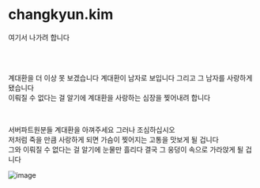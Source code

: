 # changkyun.kim
여기서 나가려 합니다

<br>
<br>

계대환을 더 이상 못 보겠습니다 계대환이 남자로 보입니다 그리고 그 남자를 사랑하게 됐습니다
<br>
이뤄질 수 없다는 걸 알기에 계대환을 사랑하는 심장을 찢어내려 합니다

<br>

서버파트원분들 계대환을 아껴주세요 그러나 조심하십시오
<br>
저처럼 죽을 만큼 사랑하게 되면 가슴이 찢어지는 고통을 맛보게 될 겁니다
<br>
그와 이뤄질 수 없다는 걸 알기에 눈물만 흘리다 결국 그 웅덩이 속으로 가라앉게 될 겁니다

![image](https://github.com/user-attachments/assets/6630fe9e-941a-4d3d-aded-be01e1dd9734)
